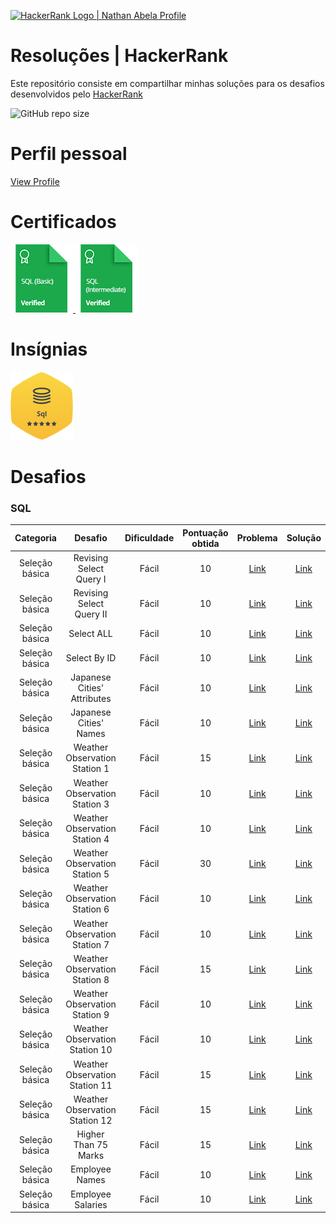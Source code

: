 <p align="left">
    <a href="https://www.hackerrank.com/diegomcs">
        <img alt="HackerRank Logo | Nathan Abela Profile" src="https://hrcdn.net/fcore/assets/brand/typemark_60x200-7435b42d20.svg" >
    </a>

# Resoluções | HackerRank

Este repositório consiste em compartilhar minhas soluções para os desafios desenvolvidos pelo <a href="https://www.hackerrank.com"> HackerRank </a>

![GitHub repo size](https://img.shields.io/github/repo-size/diegomcs/HackerRank?label=Tamanho%20do%20reposit%C3%B3rio)

# Perfil pessoal

[View Profile](https://www.hackerrank.com/diegomcs)

# Certificados

<a href="https://www.hackerrank.com/certificates/e131cfe700a6">
    <img src="Certificados/sql_basico.png" alt="SQL (Certificado - SQL básico"/>
</a>
<a href="https://www.hackerrank.com/certificates/bcf939210d0b">
    <img src="Certificados/sql_intermediario.png" alt="Certificado - SQL intermediário"/>
</a>

# Insígnias

![SQL](/Insignias/sql.png)

# Desafios

### SQL

|   Categoria    |            Desafio             | Dificuldade | Pontuação obtida |                                       Problema                                       |                                                 Solução                                                 |
| :------------: | :----------------------------: | :---------: | :--------------: | :----------------------------------------------------------------------------------: | :-----------------------------------------------------------------------------------------------------: |
| Seleção básica |    Revising Select Query I     |    Fácil    |        10        |   [Link](https://www.hackerrank.com/challenges/revising-the-select-query/problem)    |   [Link](https://www.hackerrank.com/challenges/revising-the-select-query/submissions/code/244350597)    |
| Seleção básica |    Revising Select Query II    |    Fácil    |        10        |  [Link](https://www.hackerrank.com/challenges/revising-the-select-query-2/problem)   |  [Link](https://www.hackerrank.com/challenges/revising-the-select-query-2/submissions/code/244350699)   |
| Seleção básica |           Select ALL           |    Fácil    |        10        |         [Link](https://www.hackerrank.com/challenges/select-all-sql/problem)         |         [Link](https://www.hackerrank.com/challenges/select-all-sql/submissions/code/244350814)         |
| Seleção básica |          Select By ID          |    Fácil    |        10        | [Link](https://www.hackerrank.com/challenges/select-by-id/problem?isFullScreen=true) |          [Link](https://www.hackerrank.com/challenges/select-by-id/submissions/code/244350907)          |
| Seleção básica |  Japanese Cities' Attributes   |    Fácil    |        10        |   [Link](https://www.hackerrank.com/challenges/japanese-cities-attributes/problem)   |   [Link](https://www.hackerrank.com/challenges/japanese-cities-attributes/submissions/code/244350975)   |
| Seleção básica |     Japanese Cities' Names     |    Fácil    |        10        |      [Link](https://www.hackerrank.com/challenges/japanese-cities-name/problem)      |      [Link](https://www.hackerrank.com/challenges/japanese-cities-name/submissions/code/244366035)      |
| Seleção básica | Weather Observation Station 1  |    Fácil    |        15        | [Link](https://www.hackerrank.com/challenges/weather-observation-station-1/problem)  | [Link](https://www.hackerrank.com/challenges/weather-observation-station-1/submissions/code/244366147)  |
| Seleção básica | Weather Observation Station 3  |    Fácil    |        10        | [Link](https://www.hackerrank.com/challenges/weather-observation-station-3/problem)  | [Link](https://www.hackerrank.com/challenges/weather-observation-station-3/submissions/code/244367159)  |
| Seleção básica | Weather Observation Station 4  |    Fácil    |        10        | [Link](https://www.hackerrank.com/challenges/weather-observation-station-3/problem)  | [Link](https://www.hackerrank.com/challenges/weather-observation-station-4/submissions/code/244371321)  |
| Seleção básica | Weather Observation Station 5  |    Fácil    |        30        | [Link](https://www.hackerrank.com/challenges/weather-observation-station-5/problem)  | [Link](https://www.hackerrank.com/challenges/weather-observation-station-5/submissions/code/244476513)  |
| Seleção básica | Weather Observation Station 6  |    Fácil    |        10        | [Link](https://www.hackerrank.com/challenges/weather-observation-station-6/problem)  | [Link](https://www.hackerrank.com/challenges/weather-observation-station-6/submissions/code/244483416)  |
| Seleção básica | Weather Observation Station 7  |    Fácil    |        10        | [Link](https://www.hackerrank.com/challenges/weather-observation-station-7/problem)  | [Link](https://www.hackerrank.com/challenges/weather-observation-station-7/submissions/code/244489730)  |
| Seleção básica | Weather Observation Station 8  |    Fácil    |        15        | [Link](https://www.hackerrank.com/challenges/weather-observation-station-8/problem)  | [Link](https://www.hackerrank.com/challenges/weather-observation-station-8/submissions/code/244494232)  |
| Seleção básica | Weather Observation Station 9  |    Fácil    |        10        | [Link](https://www.hackerrank.com/challenges/weather-observation-station-9/problem)  | [Link](https://www.hackerrank.com/challenges/weather-observation-station-9/submissions/code/244489158)  |
| Seleção básica | Weather Observation Station 10 |    Fácil    |        10        | [Link](https://www.hackerrank.com/challenges/weather-observation-station-10/problem) | [Link](https://www.hackerrank.com/challenges/weather-observation-station-10/submissions/code/244494799) |
| Seleção básica | Weather Observation Station 11 |    Fácil    |        15        | [Link](https://www.hackerrank.com/challenges/weather-observation-station-11/problem) | [Link](https://www.hackerrank.com/challenges/weather-observation-station-11/submissions/code/244496467) |
| Seleção básica | Weather Observation Station 12 |    Fácil    |        15        | [Link](https://www.hackerrank.com/challenges/weather-observation-station-12/problem) | [Link](https://www.hackerrank.com/challenges/weather-observation-station-12/submissions/code/244496491) |
| Seleção básica |      Higher Than 75 Marks      |    Fácil    |        15        |       [Link](https://www.hackerrank.com/challenges/more-than-75-marks/problem)       |       [Link](https://www.hackerrank.com/challenges/more-than-75-marks/submissions/code/244605269)       |
| Seleção básica |         Employee Names         |    Fácil    |        10        |       [Link](https://www.hackerrank.com/challenges/name-of-employees/problem)        |       [Link](https://www.hackerrank.com/challenges/name-of-employees/submissions/code/244507634)        |
| Seleção básica |       Employee Salaries        |    Fácil    |        10        |      [Link](https://www.hackerrank.com/challenges/salary-of-employees/problem)       |      [Link](https://www.hackerrank.com/challenges/salary-of-employees/submissions/code/244508466)       |
